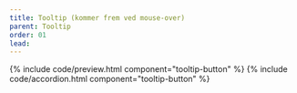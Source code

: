 ```yaml
---
title: Tooltip (kommer frem ved mouse-over)
parent: Tooltip
order: 01
lead: 
---
```

{% include code/preview.html component="tooltip-button" %}
{% include code/accordion.html component="tooltip-button" %}
